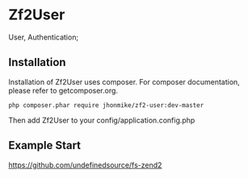 Zf2User
=======

User, Authentication;

Installation
------------

Installation of Zf2User uses composer. For composer documentation, please refer to getcomposer.org.

	php composer.phar require jhonmike/zf2-user:dev-master

Then add Zf2User to your config/application.config.php

Example Start
-------------

https://github.com/undefinedsource/fs-zend2
